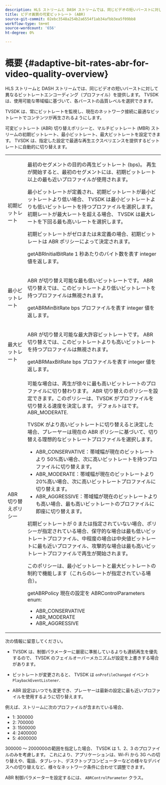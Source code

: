 ```yaml
---
description: HLS ストリームと DASH ストリームでは、同じビデオの短いバーストに対して異なるビットレートエンコーディング（プロファイル）を提供します。 TVSDK は、使用可能な帯域幅に基づいて、各バーストの品質レベルを選択できます。
title: ビデオ画質の可変ビットレート (ABR)
source-git-commit: 02ebc3548a254b2a6554f1ab34afbb3ea5f09bb8
workflow-type: tm+mt
source-wordcount: '656'
ht-degree: 0%

---
```


# 概要 {#adaptive-bit-rates-abr-for-video-quality-overview}

HLS ストリームと DASH ストリームでは、同じビデオの短いバーストに対して異なるビットレートエンコーディング（プロファイル）を提供します。 TVSDK は、使用可能な帯域幅に基づいて、各バーストの品質レベルを選択できます。

TVSDK は、常にビットレートを監視し、現在のネットワーク接続に最適なビットレートでコンテンツが再生されるようにします。

可変ビットレート (ABR) 切り替えポリシーと、マルチビットレート (MBR) ストリームの初期ビットレート、最小ビットレート、最大ビットレートを設定できます。 TVSDK は、指定した設定で最適な再生エクスペリエンスを提供するビットレートに自動的に切り替えます。

<table id="table_AF838E082235406AA359BF1C1A77F85F"> 
 <tbody> 
  <tr> 
   <td colname="col01"> 初期ビットレート </td> 
   <td colname="col2"> <p>最初のセグメントの目的の再生ビットレート (bps)。 再生が開始すると、最初のセグメントには、初期ビットレート以上の最も近いプロファイルが使用されます。 </p> <p> 最小ビットレートが定義され、初期ビットレートが最小ビットレートより低い場合、 TVSDK は最小ビットレートよりも低いビットレートを持つプロファイルを選択します。 初期レートが最大レートを超える場合、 TVSDK は最大レートを下回る最も高いレートを選択します。 </p> <p>初期ビットレートがゼロまたは未定義の場合、初期ビットレートは ABR ポリシーによって決定されます。 </p> <p><span class="codeph"> getABRInitialBitRate</span> 1 秒あたりのバイト数を表す integer 値を返します。 </p> </td> 
  </tr> 
  <tr> 
   <td colname="col01"> 最小ビットレート </td> 
   <td colname="col2"> <p>ABR が切り替え可能な最も低いビットレートです。 ABR 切り替えでは、このビットレートより低いビットレートを持つプロファイルは無視されます。 </p> <p><span class="codeph"> getABRMinBitRate</span> bps プロファイルを表す integer 値を返します。 </p> </td> 
  </tr> 
  <tr> 
   <td colname="col01"> 最大ビットレート </td> 
   <td colname="col2"> <p>ABR が切り替え可能な最大許容ビットレートです。 ABR 切り替えでは、このビットレートよりも高いビットレートを持つプロファイルは無視されます。 </p> <p><span class="codeph"> getABRMaxBitRate</span> bps プロファイルを表す integer 値を返します。 </p> </td> 
  </tr> 
  <tr> 
   <td colname="col01"> ABR 切り替えポリシー </td> 
   <td colname="col2"> 可能な場合は、再生が徐々に最も高いビットレートのプロファイルに切り替わります。 ABR 切り替えのポリシーを設定できます。このポリシーは、TVSDK がプロファイルを切り替える速度を決定します。 デフォルトはです。 <span class="codeph"> ABR_MODERATE</span>. <p>TVSDK がより高いビットレートに切り替えると決定した場合、プレーヤーは現在の ABR ポリシーに基づいて、切り替える理想的なビットレートプロファイルを選択します。 
     <ul id="ul_AC9C99D84A3B4A8DBD1A05CC05DEE771"> 
      <li id="li_B79C0AA2CBFB42FF98A257CEC9C400BA"><span class="codeph"> ABR_CONSERVATIVE</span>：帯域幅が現在のビットレートより 50%高い場合、次に高いビットレートを持つプロファイルに切り替えます。 </li> 
      <li id="li_38CC3A95D8634F359D0F7C273D0108C0"><span class="codeph"> ABR_MODERATE</span>：帯域幅が現在のビットレートより 20%高い場合、次に高いビットレートプロファイルに切り替えます。 </li> 
      <li id="li_E845C035420D4B3FB2B179F448F8CA85"><span class="codeph"> ABR_AGGRESSIVE</span>：帯域幅が現在のビットレートよりも高い場合、最も高いビットレートのプロファイルに即座に切り替えます。 </li> 
     </ul> </p> <p>初期ビットレートが 0 または指定されていない場合、ポリシーが指定されている場合、保守的な場合は最も低いビットレートプロファイル、中程度の場合は中央値ビットレートに最も近いプロファイル、攻撃的な場合は最も高いビットレートプロファイルで再生が開始されます。 </p> <p>このポリシーは、最小ビットレートと最大ビットレートの制約で機能します（これらのレートが指定されている場合）。 </p> <p><span class="codeph"> getABRPolicy</span> 現在の設定を <span class="codeph"> ABRControlParameters</span> enum: 
     <ul id="ul_bd4_5kb_cz"> 
      <li id="li_E7C118AF48994454B7B3C016913DE545"><span class="codeph"> ABR_CONSERVATIVE</span> </li> 
      <li id="li_0A90BB42786449629CE7DD3364B385EE"><span class="codeph"> ABR_MODERATE</span> </li> 
      <li id="li_AFEB9B2862F24A369CA90596184A2883"><span class="codeph"> ABR_AGGRESSIVE</span> </li> 
     </ul> </p> </td> 
  </tr> 
 </tbody> 
</table>

次の情報に留意してください。

* TVSDK は、制御パラメーターに厳密に準拠しているよりも連続再生を優先するので、 TVSDK のフェイルオーバーメカニズムが設定を上書きする場合があります。
* ビットレートが変更されると、 TVSDK は `onProfileChanged` イベント `PlaybackEventListener`.

* ABR 設定はいつでも変更でき、プレーヤーは最新の設定に最も近いプロファイルを使用するように切り替えます。

例えば、ストリームに次のプロファイルが含まれている場合、

* 1: 300000
* 2: 700000
* 3: 1500000
* 4: 2400000
* 5: 4000000

300000 ～ 2000000の範囲を指定した場合、 TVSDK は 1、2、3 のプロファイルのみを考慮します。 これにより、アプリケーションは、Wi-Fi から 3G への切り替えや、電話、タブレット、デスクトップコンピューターなどの様々なデバイスへの切り替えなど、様々なネットワーク条件に合わせて調整できます。

ABR 制御パラメーターを設定するには、 `ABRControlParameter` クラス。
